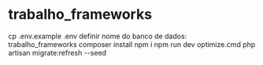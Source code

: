 # trabalho_frameworks

cp .env.example .env
definir nome do banco de dados: trabalho_frameworks
composer install
npm i
npm run dev
optimize.cmd
php artisan migrate:refresh --seed